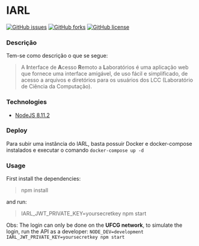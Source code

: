 IARL
===

[![GitHub issues](https://img.shields.io/github/issues/Guardians-DSC/iarl.svg)](https://github.com/Guardians-DSC/iarl/issues)
[![GitHub forks](https://img.shields.io/github/forks/Guardians-DSC/iarl.svg)](https://github.com/Guardians-DSC/iarl/network)
[![GitHub license](https://img.shields.io/badge/license-MIT-blue.svg)](https://raw.githubusercontent.com/Guardians-DSC/iarl/master/LICENSE)

### Descrição
Tem-se como descrição o que se segue:

> A **I**nterface de **A**cesso **R**emoto a **L**aboratórios é uma aplicação web que fornece uma interface amigável, de uso fácil e simplificado, de acesso a arquivos e diretórios para os usuários dos LCC (Laboratório de Ciência da Computação).

### Technologies
* [NodeJS 8.11.2](https://nodejs.org/en/)

### Deploy

Para subir uma instância do IARL, basta possuir Docker e docker-compose instalados e executar o comando `docker-compose up -d`

### Usage
First install the dependencies:
> npm install  

and run:
> IARL_JWT_PRIVATE_KEY=yoursecretkey npm start  

Obs: The login can only be done on the **UFCG network**, to simulate the login, run the API as a developer: ```NODE_DEV=development IARL_JWT_PRIVATE_KEY=yoursecretkey npm start```
